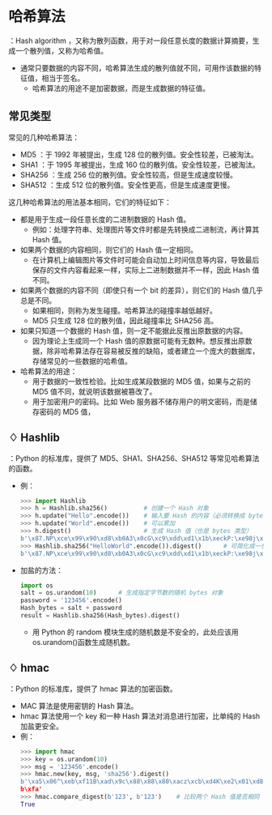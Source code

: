 # 哈希算法

：Hash algorithm ，又称为散列函数，用于对一段任意长度的数据计算摘要，生成一个散列值，又称为哈希值。
- 通常只要数据的内容不同，哈希算法生成的散列值就不同，可用作该数据的特征值，相当于签名。
  - 哈希算法的用途不是加密数据，而是生成数据的特征值。

## 常见类型

常见的几种哈希算法：
- MD5 ：于 1992 年被提出，生成 128 位的散列值。安全性较差，已被淘汰。
- SHA1 ：于 1995 年被提出，生成 160 位的散列值。安全性较差，已被淘汰。
- SHA256 ：生成 256 位的散列值。安全性较高，但是生成速度较慢。
- SHA512 ：生成 512 位的散列值。安全性更高，但是生成速度更慢。

这几种哈希算法的用法基本相同，它们的特征如下：
- 都是用于生成一段任意长度的二进制数据的 Hash 值。
  - 例如：处理字符串、处理图片等文件时都是先转换成二进制流，再计算其 Hash 值。
- 如果两个数据的内容相同，则它们的 Hash 值一定相同。
  - 在计算机上编辑图片等文件时可能会自动加上时间信息等内容，导致最后保存的文件内容看起来一样，实际上二进制数据并不一样，因此 Hash 值不同。
- 如果两个数据的内容不同（即使只有一个 bit 的差异），则它们的 Hash 值几乎总是不同。
  - 如果相同，则称为发生碰撞。哈希算法的碰撞率越低越好。
  - MD5 只生成 128 位的散列值，因此碰撞率比 SHA256 高。
- 如果只知道一个数据的 Hash 值，则一定不能据此反推出原数据的内容。
  - 因为理论上生成同一个 Hash 值的原数据可能有无数种。想反推出原数据，除非哈希算法存在容易被反推的缺陷，或者建立一个庞大的数据库，存储常见的一些数据的哈希值。
- 哈希算法的用途：
  - 用于数据的一致性检验。比如生成某段数据的 MD5 值，如果与之前的 MD5 值不同，就说明该数据被篡改了。
  - 用于加密用户的密码。比如 Web 服务器不储存用户的明文密码，而是储存密码的 MD5 值，

## ♢ Hashlib

：Python 的标准库，提供了 MD5、SHA1、SHA256、SHA512 等常见哈希算法的函数。

- 例：
    ```py
    >>> import Hashlib
    >>> h = Hashlib.sha256()          # 创建一个 Hash 对象
    >>> h.update("Hello".encode())    # 输入要 Hash 的内容（必须转换成 bytes 类型）
    >>> h.update("World".encode())    # 可以累加
    >>> h.digest()                    # 生成 Hash 值（也是 bytes 类型）
    b'\x87.NP\xce\x99\x90\xd8\xb0A3\x0cG\xc9\xdd\xd1\x1b\xeckP:\xe98j\x99\xda\x85\x84\xe9\xbb\x12\xc4'
    >>> Hashlib.sha256("HelloWorld".encode()).digest()      # 可简化成一步
    b'\x87.NP\xce\x99\x90\xd8\xb0A3\x0cG\xc9\xdd\xd1\x1b\xeckP:\xe98j\x99\xda\x85\x84\xe9\xbb\x12\xc4'
    ```
- 加盐的方法：
    ```py
    import os
    salt = os.urandom(10)      # 生成指定字节数的随机 bytes 对象
    password = '123456'.encode()
    Hash_bytes = salt + password
    result = Hashlib.sha256(Hash_bytes).digest()
    ```
    - 用 Python 的 random 模块生成的随机数是不安全的，此处应该用 os.urandom()函数生成随机数。
 
## ♢ hmac

：Python 的标准库，提供了 hmac 算法的加密函数。
- MAC 算法是使用密钥的 Hash 算法。
- hmac 算法使用一个 key 和一种 Hash 算法对消息进行加密，比单纯的 Hash 加盐更安全。
- 例：
    ```py
    >>> import hmac
    >>> key = os.urandom(10)
    >>> msg = '123456'.encode()
    >>> hmac.new(key, msg, 'sha256').digest()
    b'\xa5\x06^\xeb\xf11B\xad\x9c\x88\x88\x80\xacz\xcb\xd4K\xe2\x01\xd8\x95DD\xa8{\\:t\x19\x87\xd
    b\xfa'
    >>> hmac.compare_digest(b'123', b'123')    # 比较两个 Hash 值是否相同
    True
    ```
